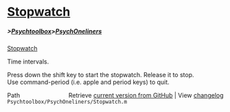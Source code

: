 # [Stopwatch](Stopwatch)
##### >[Psychtoolbox](Psychtoolbox)>[PsychOneliners](PsychOneliners)

[Stopwatch](Stopwatch)  
  
Time intervals.  
  
Press down the shift key to start the stopwatch.  Release it to stop.  
Use command-period (i.e. apple and period keys) to quit.  
  




<div class="code_header" style="text-align:right;">
  <span style="float:left;">Path&nbsp;&nbsp;</span> <span class="counter">Retrieve <a href=
  "https://raw.github.com/Psychtoolbox-3/Psychtoolbox-3/beta/Psychtoolbox/PsychOneliners/Stopwatch.m">current version from GitHub</a> | View <a href=
  "https://github.com/Psychtoolbox-3/Psychtoolbox-3/commits/beta/Psychtoolbox/PsychOneliners/Stopwatch.m">changelog</a></span>
</div>
<div class="code">
  <code>Psychtoolbox/PsychOneliners/Stopwatch.m</code>
</div>

